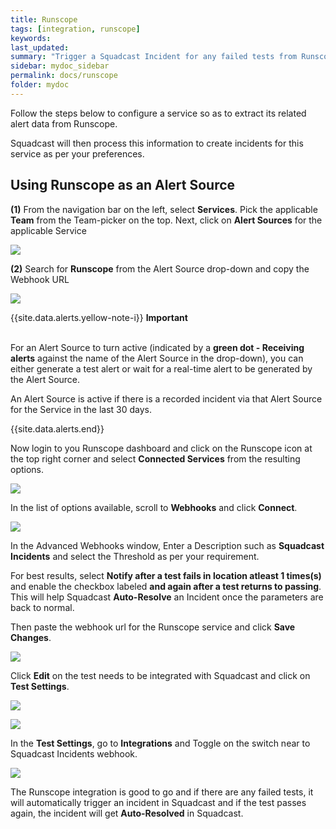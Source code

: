 ```yaml
---
title: Runscope
tags: [integration, runscope]
keywords: 
last_updated: 
summary: "Trigger a Squadcast Incident for any failed tests from Runscope"
sidebar: mydoc_sidebar
permalink: docs/runscope
folder: mydoc
---
```


Follow the steps below to configure a service so as to extract its related alert data from Runscope.
 
Squadcast will then process this information to create incidents for this service as per your preferences.

## Using Runscope as an Alert Source

**(1)** From the navigation bar on the left, select **Services**. Pick the applicable **Team** from the Team-picker on the top. Next, click on **Alert Sources** for the applicable Service

![](../.gitbook/assets/alert\_source\_1.png)

**(2)** Search for **Runscope** from the Alert Source drop-down and copy the Webhook URL

![](../.gitbook/assets/runscope_1.png)

{{site.data.alerts.yellow-note-i}}
<b>Important</b><br/><br/>
<p>For an Alert Source to turn active (indicated by a <b>green dot - Receiving alerts</b> against the name of the Alert Source in the drop-down), you can either generate a test alert or wait for a real-time alert to be generated by the Alert Source.</p>
<p>An Alert Source is active if there is a recorded incident via that Alert Source for the Service in the last 30 days.</p>
{{site.data.alerts.end}}

Now login to you Runscope dashboard and click on the Runscope icon at the top right corner and select **Connected Services** from the resulting options.

![](../.gitbook/assets/runscope_2.png)

In the list of options available, scroll to **Webhooks** and click **Connect**.

![](../.gitbook/assets/runscope_3.png)

In the Advanced Webhooks window, Enter a Description such as **Squadcast Incidents** and select the Threshold as per your requirement.

For best results, select **Notify after a test fails in location atleast 1 times(s)** and  enable the checkbox labeled **and again after a test returns to passing**. This will help Squadcast **Auto-Resolve** an Incident once the parameters are back to normal.

Then paste the webhook url for the Runscope service and click **Save Changes**.

![](../.gitbook/assets/runscope_4.png)

Click **Edit** on the test needs to be integrated with Squadcast and click on **Test Settings**.

![](../.gitbook/assets/runscope_5.png)

![](../.gitbook/assets/runscope_6.png)

In the **Test Settings**, go to **Integrations** and Toggle on the switch near to Squadcast Incidents webhook.

![](../.gitbook/assets/runscope_7.png)

The Runscope integration is good to go and if there are any failed tests, it will automatically trigger an incident in Squadcast and if the test passes again, the incident will get **Auto-Resolved** in Squadcast.